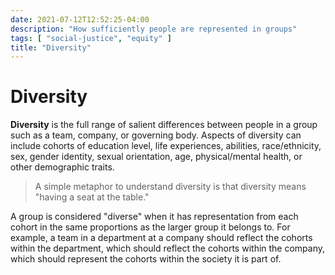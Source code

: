 ```yaml
---
date: 2021-07-12T12:52:25-04:00
description: "How sufficiently people are represented in groups"
tags: [ "social-justice", "equity" ]
title: "Diversity"
---
```


# Diversity

**Diversity** is the full range of salient differences between people in a group such as a team, company, or governing body. Aspects of diversity can include cohorts of education level, life experiences, abilities, race/ethnicity, sex, gender identity, sexual orientation, age, physical/mental health, or other demographic traits. 

> A simple metaphor to understand diversity is that diversity means "having a seat at the table."

A group is considered "diverse" when it has representation from each cohort in the same proportions as the larger group it belongs to. For example, a team in a department at a company should reflect the cohorts within the department, which should reflect the cohorts within the company, which should represent the cohorts within the society it is part of.
